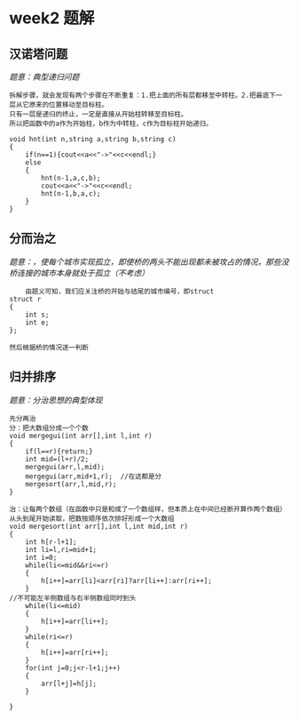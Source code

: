 # week2 题解
## 汉诺塔问题
*题意：典型递归问题*          

    拆解步骤，就会发现有两个步骤在不断重复：1.把上面的所有层都移至中转柱。2.把最底下一层从它原来的位置移动至目标柱。
	只有一层是递归的终止，一定是直接从开始柱转移至目标柱。	
	所以把函数中的a作为开始柱，b作为中转柱，c作为目标柱开始递归。
	
	void hnt(int n,string a,string b,string c)
	{
		if(n==1){cout<<a<<"->"<<c<<endl;}
		else
		{
			hnt(n-1,a,c,b);
			cout<<a<<"->"<<c<<endl;
			hnt(n-1,b,a,c);
		}
	}

## 分而治之
*题意：，使每个城市实现孤立，即使桥的两头不能出现都未被攻占的情况，那些没桥连接的城市本身就处于孤立（不考虑）*

		由题义可知，我们应关注桥的开始与结尾的城市编号，即struct
	struct r
	{
		int s;
		int e;
	};
	
	然后根据桥的情况逐一判断

## 归并排序
*题意：分治思想的典型体现*

	先分再治
	分：把大数组分成一个个数
	void mergegui(int arr[],int l,int r)
	{
		if(l==r){return;}
		int mid=(l+r)/2;
		mergegui(arr,l,mid);
		mergegui(arr,mid+1,r);  //在这都是分
		mergesort(arr,l,mid,r);	
	}

	治：让每两个数组（在函数中只是和成了一个数组样，但本质上在中间已经断开算作两个数组）从头到尾开始读取，把数按顺序依次排好形成一个大数组
	void mergesort(int arr[],int l,int mid,int r)
	{
		int h[r-l+1];
		int li=l,ri=mid+1;
		int i=0;
		while(li<=mid&&ri<=r)
		{
			h[i++]=arr[li]<arr[ri]?arr[li++]:arr[ri++];
		}
	//不可能左半侧数组与右半侧数组同时到头
		while(li<=mid)
		{
			h[i++]=arr[li++];
		}
		while(ri<=r)
		{
			h[i++]=arr[ri++];
		}
		for(int j=0;j<r-l+1;j++)
		{
			arr[l+j]=h[j];
		}

	}




